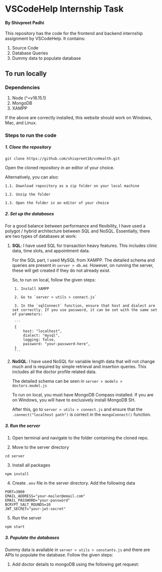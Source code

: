 # VSCodeHelp Internship Task
#### By Shivpreet Padhi

This repository has the code for the frontend and backend internship assignment by VSCodeHelp. It contains:
1. Source Code
2. Database Queries
3. Dummy data to populate database

## To run locally

### Dependencies

1. Node (^=v16.15.1)
2. MongoDB
3. XAMPP

If the above are correctly installed, this website should work on Windows, Mac, and Linux.

### Steps to run the code

##### 1. Clone the repository

```
git clone https://github.com/shivpreet16/vsHealth.git
```

Open the cloned repository in an editor of your choice.

Alternatively, you can also:

    1.1. Download repository as a zip folder on your local machine

    1.2. Unzip the folder

    1.3. Open the folder in an editor of your choice


##### 2. Set up the databases

For a good balance between performance and flexibility, I have used a polygot / hybrid architecture between SQL and NoSQL. Essentially, there are two types of databases at work:

1. **SQL**: I have used SQL for transaction heavy features. This includes clinic data, time slots, and appointment data.

    For the SQL part, I used MySQL from XAMPP. The detailed schema and queries are present in `server > db.md`. However, on running the server, these will get created if they do not already exist. 
    
    So, to run on local, follow the given steps:

        1. Install XAMPP
        
        2. Go to `server > utils > connect.js`
        
        3. In the `sqlConnect` function, ensure that host and dialect are set correctly. If you use password, it can be set with the same set of parameters:

        ```
        {
            host: "localhost",
            dialect: "mysql",
            logging: false,
            password: "your-password-here",
        }
        ``` 

2. **NoSQL**: I have used NoSQL for variable length data that will not change much and is required by simple retrieval and insertion queries. This includes all the doctor profile related data.
        
    The detailed schema can be seen in `server > models > doctors.model.js`
    
    To run on local, you must have MongoDB Compass installed. If you are on Windows, you will have to exclusively install MongoDB SH.

    After this, go to `server > utils > connect.js` and ensure that the `.connect("localhost path")` is correct in the `mongoConnect()` function.


##### 3. Run the server

1. Open terminal and navigate to the folder containing the cloned repo.

2. Move to the server directory
```
cd server
```

3. Install all packages
```
npm install
```
4. Create `.env` file in the server directory. Add the following data
```
PORT=3000
EMAIL_ADDRESS="your-mailer@email.com"
EMAIL_PASSWORD="your-password"
BCRYPT_SALT_ROUNDS=10
JWT_SECRET="your-jwt-secret"
```
5. Run the server
```
npm start
```

##### 3. Populate the databases

Dummy data is available in `server > utils > constants.js` and there are APIs to populate the database. Follow the given steps:
1. Add doctor details to mongoDB using the following get request:
```

```
